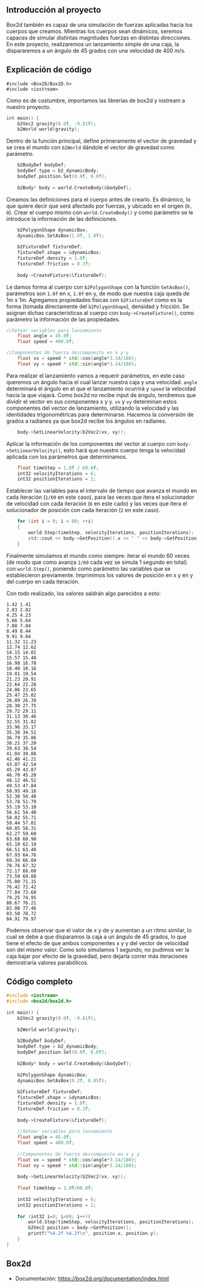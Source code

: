 ## Introducción al proyecto

Box2d también es capaz de una simulación de fuerzas aplicadas hacia los cuerpos que creamos. Mientras los cuerpos sean dinámicos, seremos capaces de simular distintas magnitudes fuerzas en distintas direcciones. En este proyecto, realizaremos un lanzamiento simple de una caja, la dispararemos a un ángulo de 45 grados con una velocidad de 400 m/s.

## Explicación de código

```
#include <Box2D/Box2D.h>
#include <iostream>
```
Como es de costumbre, importamos las librerías de box2d y iostream a nuestro proyecto.

```cpp
int main() {
	b2Vec2 gravity(0.0f, -9.81f);
	b2World world(gravity);
```
Dentro de la función principal, define primeramente el vector de gravedad y se crea el mundo con `b2World` dándole el vector de gravedad como parámetro.

```cpp
	b2BodyDef bodyDef;
	bodyDef.type = b2_dynamicBody;
	bodyDef.position.Set(0.0f, 0.0f);
	
	b2Body* body = world.CreateBody(&bodyDef);
```
Creamos las definiciones para el cuerpo antes de crearlo. Es dinámico, lo que quiere decir que será afectado por fuerzas, y ubicado en el origen (`0, 0`). Crear el cuerpo mismo con `world.CreateBody()` y como parámetro se le introduce la información de las definiciones.

```cpp
	b2PolygonShape dynamicBox;
	dynamicBox.SetAsBox(1.0f, 1.0f);
	
	b2FixtureDef fixtureDef;
	fixtureDef.shape = &dynamicBox;
	fixtureDef.density = 1.0f;
	fixtureDef.friction = 0.3f;
	
	body->CreateFixture(&fixtureDef);
```
Le damos forma al cuerpo con `b2PolygonShape` con la función `SetAsBox()`, parámetros son `1.0f` en x, `1.0f` en y, de modo que nuestra caja queda de 1m x 1m. Agregamos propiedades físicas con `b2FixtureDef` como es la forma (tomada directamente del `b2PolygonShape`), densidad y fricción. Se asignan dichas características al cuerpo con `body->CreateFixture()`, como parámetro la información de las propiedades.

```cpp
//Setear variables para lanzamiento
	float angle = 45.0f;
	float speed = 400.0f;

//Componentes de fuerza descompuesto en x y y
	float vx = speed * std::cos(angle*3.14/180);  
	float vy = speed * std::sin(angle*3.14/180);
```
Para realizar el lanzamiento vamos a requerir parámetros, en este caso queremos un ángulo hacia el cual lanzar nuestra caja y una velocidad. `angle` determinará el ángulo en el que el lanzamiento ocurrirá y `speed` la velocidad hacia la que viajará. Como box2d no recibe input de ángulo, tendremos que dividir el vector en sus componentes x y y. `vx` y `vy` determinan estos componentes del vector de lanzamiento, utilizando la velocidad y las identidades trigonométricas para determinarse. Hacemos la conversión de grados a radianes ya que box2d recibe los ángulos en radianes.

```cpp
	body->SetLinearVelocity(b2Vec2(vx, vy));
```
Aplicar la información de los componentes del vector al cuerpo con `body->SetLinearVelocity()`, esto hará que nuestro cuerpo tenga la velocidad aplicada con los parámetros que determinamos.

```cpp
	float timeStep = 1.0f / 60.0f;
	int32 velocityIterations = 6;
	int32 positionIterations = 2;
```
Establecer las variables para el intervalo de tiempo que avanza el mundo en cada iteración (`1/60` en este caso), para las veces que itera el solucionador de velocidad con cada iteración (`6` en este cado) y las veces que itera el solucionador de posición con cada iteración (`2` en este caso).

```cpp
	for (int i = 0; i < 60; ++i)
	{
		world.Step(timeStep, velocityIterations, positionIterations);
		std::cout << body->GetPosition().x << " " << body->GetPosition().y << std::endl;
	}
```
Finalmente simulamos el mundo como siempre: iterar el mundo 60 veces (de modo que como avanza `1/60` cada vez se simula 1 segundo en total) con `world.Step()`, poniendo como parámetro las variables que se establecieron previamente. Imprimimos los valores de posición en x y en y del cuerpo en cada iteración.

Con todo realizado, los valores saldrán algo parecidos a esto:
```
1.42 1.41
2.83 2.82
4.25 4.23
5.66 5.64
7.08 7.04
8.49 8.44
9.91 9.84
11.32 11.23
12.74 12.62
14.15 14.01
15.57 15.40
16.98 16.78
18.40 18.16
19.81 19.54
21.23 20.91
22.64 22.28
24.06 23.65
25.47 25.02
26.89 26.39
28.30 27.75
29.72 29.11
31.13 30.46
32.55 31.82
33.96 33.17
35.38 34.51
36.79 35.86
38.21 37.20
39.63 38.54
41.04 39.88
42.46 41.21
43.87 42.54
45.29 43.87
46.70 45.20
48.12 46.52
49.53 47.84
50.95 49.16
52.36 50.48
53.78 51.79
55.19 53.10
56.61 54.40
58.02 55.71
59.44 57.01
60.85 58.31
62.27 59.60
63.68 60.90
65.10 62.19
66.51 63.48
67.93 64.76
69.34 66.04
70.76 67.32
72.17 68.60
73.59 69.88
75.00 71.15
76.42 72.42
77.84 73.68
79.25 74.95
80.67 76.21
82.08 77.46
83.50 78.72
84.91 79.97
```
Podemos observar que el valor de x y de y aumentan a un ritmo similar, lo cual se debe a que disparamos la caja a un ángulo de 45 grados, lo que tiene el efecto de que ambos componentes x y y del vector de velocidad son del mismo valor. Como solo simulamos 1 segundo, no pudimos ver la caja bajar por efecto de la gravedad, pero dejarla correr más iteraciones demostraría valores parabólicos.

## Código completo

```cpp
#include <iostream>  
#include <box2d/box2d.h>  
  
int main() {  
    b2Vec2 gravity(0.0f, -9.81f);  
  
    b2World world(gravity);  
  
    b2BodyDef bodyDef;  
    bodyDef.type = b2_dynamicBody;  
    bodyDef.position.Set(0.0f, 0.0f);  
  
    b2Body* body = world.CreateBody(&bodyDef);  
  
    b2PolygonShape dynamicBox;  
    dynamicBox.SetAsBox(0.2f, 0.05f);  
  
    b2FixtureDef fixtureDef;  
    fixtureDef.shape = &dynamicBox;  
    fixtureDef.density = 1.0f;  
    fixtureDef.friction = 0.3f;  
  
    body->CreateFixture(&fixtureDef);  
  
    //Setear variables para lanzamiento  
    float angle = 45.0f;  
    float speed = 400.0f;  
  
    //Componentes de fuerza descompuesto en x y y  
    float vx = speed * std::cos(angle*3.14/180);  
    float vy = speed * std::sin(angle*3.14/180);  
  
    body->SetLinearVelocity(b2Vec2(vx, vy));  
  
    float timeStep = 1.0f/60.0f;  
  
    int32 velocityIterations = 6;  
    int32 positionIterations = 2;  
  
    for (int32 i=0; i<60; i++){  
        world.Step(timeStep, velocityIterations, positionIterations);  
        b2Vec2 position = body->GetPosition();  
        printf("%4.2f %4.2f\n", position.x, position.y);  
    }  
}
```

## Box2d

- Documentación: https://box2d.org/documentation/index.html